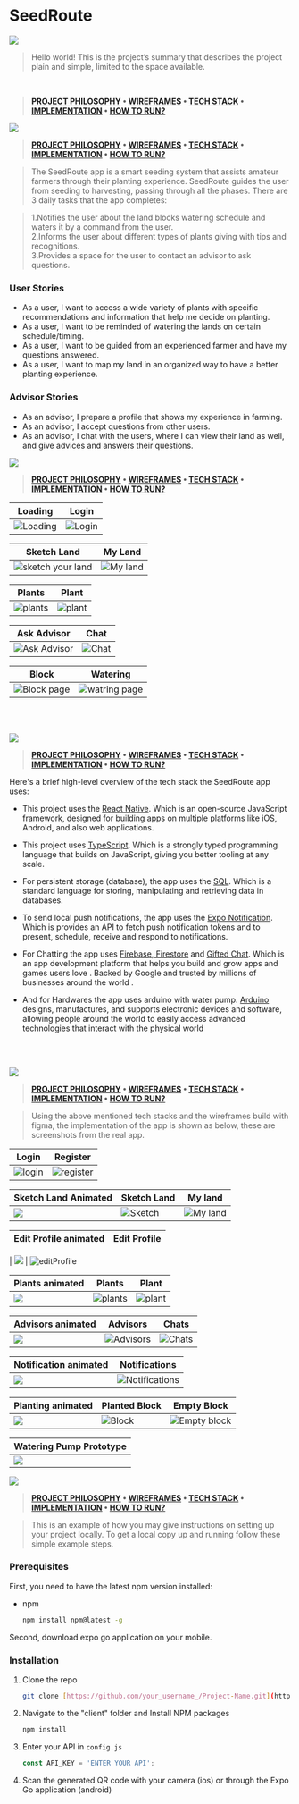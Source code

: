 # SeedRoute
<img src="./README/title1.png"/>

>Hello world! This is the project’s summary that describes the project plain and simple, limited to the space available. 
<br>

> **[PROJECT PHILOSOPHY](https://github.com/Ali-ElMowed/SeedRoute/blob/master/README.md#project-philosophy) • [WIREFRAMES](https://github.com/Ali-ElMowed/SeedRoute/blob/master/README.md#wireframes) • [TECH STACK](https://github.com/Ali-ElMowed/SeedRoute/blob/master/README.md#tech) • [IMPLEMENTATION](https://github.com/Ali-ElMowed/SeedRoute/blob/master/README.md#implementation) • [HOW TO RUN?](https://github.com/Ali-ElMowed/SeedRoute/blob/master/README.md#run)**

<img src="./README/title2.png" id="project-philosophy"/>

> **[PROJECT PHILOSOPHY](https://github.com/Ali-ElMowed/SeedRoute/blob/master/README.md#project-philosophy) • [WIREFRAMES](https://github.com/Ali-ElMowed/SeedRoute/blob/master/README.md#wireframes) • [TECH STACK](https://github.com/Ali-ElMowed/SeedRoute/blob/master/README.md#tech) • [IMPLEMENTATION](https://github.com/Ali-ElMowed/SeedRoute/blob/master/README.md#implementation) • [HOW TO RUN?](https://github.com/Ali-ElMowed/SeedRoute/blob/master/README.md#run)**

>The SeedRoute app is a smart seeding system that assists amateur farmers through their planting experience.
>SeedRoute guides the user from seeding to harvesting, passing through all the phases.
>There are 3 daily tasks that the app completes: 

>1.Notifies the user about the land blocks watering schedule and waters it by a command from the user.<br>
>2.Informs the user about different types of plants giving with tips and recognitions.<br>
>3.Provides a space for the user to contact an advisor to ask questions.

### User Stories
- As a user, I want to access a wide variety of plants with specific recommendations and information that help me decide on planting. 
- As a user, I want to be reminded of watering the lands on certain schedule/timing.
- As a user, I want to be guided from an experienced farmer and have my questions answered.
- As a user, I want to map my land in an organized way to have a better planting experience.

### Advisor Stories
- As an advisor, I prepare a profile that shows my experience in farming.
- As an advisor, I accept questions from other users.
- As an advisor, I chat with the users, where I can view their land as well, and give advices and answers their questions.

<img src="./README/title3.png" id="wireframes"/>

> **[PROJECT PHILOSOPHY](https://github.com/Ali-ElMowed/SeedRoute/blob/master/README.md#project-philosophy) • [WIREFRAMES](https://github.com/Ali-ElMowed/SeedRoute/blob/master/README.md#wireframes) • [TECH STACK](https://github.com/Ali-ElMowed/SeedRoute/blob/master/README.md#tech) • [IMPLEMENTATION](https://github.com/Ali-ElMowed/SeedRoute/blob/master/README.md#implementation) • [HOW TO RUN?](https://github.com/Ali-ElMowed/SeedRoute/blob/master/README.md#run)**

| Loading  | Login  |
| -----------------| -----|
| ![Loading](https://user-images.githubusercontent.com/97544165/182411029-e2110146-35d3-410b-99e0-c9ce95019dfd.png) | ![Login](https://user-images.githubusercontent.com/97544165/182411108-cd727cb2-df0d-4f8b-9ad5-1b9f726b074e.png)

|  Sketch Land  | My Land  |
|  -----------------| -----|
|  ![sketch your land](https://user-images.githubusercontent.com/97544165/182411367-b463569a-c044-4cc4-b034-272d95749ab7.png) | ![My land](https://user-images.githubusercontent.com/97544165/182411471-4a066e25-c2fe-4f88-a2c7-a212218337b8.png)



| Plants  | Plant  |
| -----------------| -----|
| ![plants](https://user-images.githubusercontent.com/97544165/182411596-3eafef41-a79a-4943-8b9f-6657bac22128.png) | ![plant](https://user-images.githubusercontent.com/97544165/182411636-1fa62094-db25-4fbf-8992-9772849d749a.png)




| Ask Advisor  | Chat  |
| -----------------| -----|
|![Ask Advisor](https://user-images.githubusercontent.com/97544165/182411759-5134eeeb-dd23-4892-9b62-2efd00bd70bf.png) | ![Chat](https://user-images.githubusercontent.com/97544165/182411785-e975921f-0252-4f86-861d-7c6fd8b1826e.png)


| Block  | Watering  |
| -----------------| -----|
| ![Block page](https://user-images.githubusercontent.com/97544165/182411876-373f0957-0ecc-4b5f-920c-825691c00c5d.png) | ![watring page](https://user-images.githubusercontent.com/97544165/182411929-0d54e340-d923-4e30-a9bf-33200faba254.png)


<br><br>

<img src="./README/title4.png" id="tech"/>

> **[PROJECT PHILOSOPHY](https://github.com/Ali-ElMowed/SeedRoute/blob/master/README.md#project-philosophy) • [WIREFRAMES](https://github.com/Ali-ElMowed/SeedRoute/blob/master/README.md#wireframes) • [TECH STACK](https://github.com/Ali-ElMowed/SeedRoute/blob/master/README.md#tech) • [IMPLEMENTATION](https://github.com/Ali-ElMowed/SeedRoute/blob/master/README.md#implementation) • [HOW TO RUN?](https://github.com/Ali-ElMowed/SeedRoute/blob/master/README.md#run)**

Here's a brief high-level overview of the tech stack the SeedRoute app uses:

- This project uses the [React Native](https://reactnative.dev/). Which is an open-source JavaScript framework, designed for building apps on multiple platforms like iOS, Android, and also web applications.

- This project uses [TypeScript](https://www.typescriptlang.org/). Which is a strongly typed programming language that builds on JavaScript, giving you better tooling at any scale.

- For persistent storage (database), the app uses the [SQL](https://www.w3schools.com/sql/). Which is a standard language for storing, manipulating and retrieving data in databases.

- To send local push notifications, the app uses the [Expo Notification](https://docs.expo.dev/versions/latest/sdk/notifications/). Which is provides an API to fetch push notification tokens and to present, schedule, receive and respond to notifications.
  
- For Chatting the app uses [Firebase, Firestore](https://firebase.google.com/?gclid=CjwKCAjw3K2XBhAzEiwAmmgrAjkmh7XHKTv9wc7_6jIDtMuggQHsrSePnTIpqrxRkGXWxTwemlRpFxoCZ8YQAvD_BwE&gclsrc=aw.ds) and [Gifted Chat](https://www.npmjs.com/package/react-native-gifted-chat). Which is an app development platform that helps you build and grow apps and games users love . Backed by Google and trusted by millions of businesses around the world .

- And for Hardwares the app uses arduino with water pump. [Arduino](https://www.arduino.cc/en/about) designs, manufactures, and supports electronic devices and software, allowing people around the world to easily access advanced technologies that interact with the physical world

<br><br>

<img src="./README/title5.png" id="implementation"/>

> **[PROJECT PHILOSOPHY](https://github.com/Ali-ElMowed/SeedRoute/blob/master/README.md#project-philosophy) • [WIREFRAMES](https://github.com/Ali-ElMowed/SeedRoute/blob/master/README.md#wireframes) • [TECH STACK](https://github.com/Ali-ElMowed/SeedRoute/blob/master/README.md#tech) • [IMPLEMENTATION](https://github.com/Ali-ElMowed/SeedRoute/blob/master/README.md#implementation) • [HOW TO RUN?](https://github.com/Ali-ElMowed/SeedRoute/blob/master/README.md#run)**

> Using the above mentioned tech stacks and the wireframes build with figma, the implementation of the app is shown as below, these are screenshots from the real app.

| Login  | Register  |
| -----------------| -----|
| ![login](https://user-images.githubusercontent.com/97544165/182413555-165d6f50-3da9-4c26-ab94-e7dcb5a92d10.PNG) | ![register](https://user-images.githubusercontent.com/97544165/182413607-2229498c-e3c8-4c0f-a250-a4ef9e5e6a1b.PNG)


| Sketch Land Animated| Sketch Land | My land  | 
| -----| -----------------| -----|
| <img src="./README/sketchYourLand.gif"> | ![Sketch](https://user-images.githubusercontent.com/97544165/182413748-552b2018-4fd2-4e9d-a5b2-b87e9acc3369.PNG) | ![My land](https://user-images.githubusercontent.com/97544165/182413786-501a8a85-c766-4831-892b-92f42346068f.PNG) 


| Edit Profile animated | Edit Profile |
| -----| -----------------|

| <img src="./README/editProfile.gif"> | ![editProfile](https://user-images.githubusercontent.com/97544165/183077810-e691a7e9-ebc9-463a-b6b3-f53a28456013.PNG)



| Plants animated | Plants  | Plant  |
| -----| -----------------| -----|
| <img src="./README/search.gif"> |![plants](https://user-images.githubusercontent.com/97544165/182413898-bb4d1c6c-e7b3-4988-9996-001a6ee05001.PNG) | ![plant](https://user-images.githubusercontent.com/97544165/182413927-cfead480-9fc4-4623-9697-b539ca73dba6.PNG)


| Advisors animated| Advisors  | Chats  | 
| -----| -----------------| -----|
| <img src="./README/ChatAdvisor.gif"> |![Advisors](https://user-images.githubusercontent.com/97544165/182414033-58731306-412f-4ce2-be0e-58fa61df71ca.PNG) | ![Chats](https://user-images.githubusercontent.com/97544165/182414072-ef5aba27-cf80-45d8-890d-e8d68a61ca43.PNG) 

| Notification animated| Notifications |
| -----| -----------------|
| <img src="./README/notification.gif"> | ![Notifications](https://user-images.githubusercontent.com/97544165/183077962-fa49218b-de75-43b7-9331-91ab03e27528.PNG)


| Planting animated | Planted Block  | Empty Block  |
| -----------------| -----| -----|
|<img src="./README/doplant.gif"> | ![Block](https://user-images.githubusercontent.com/97544165/182414412-4584322c-3778-4d93-bd2e-e2828f866622.PNG)  | ![Empty block](https://user-images.githubusercontent.com/97544165/182416350-4d3c6a2d-0dda-49b2-90bb-c81c71c2e2a4.PNG)

| Watering Pump Prototype |
| ---------|
| <img src="./README/pump.gif"> |

<img src="./README/title6.png" id="run"/>

> **[PROJECT PHILOSOPHY](https://github.com/Ali-ElMowed/SeedRoute/blob/master/README.md#project-philosophy) • [WIREFRAMES](https://github.com/Ali-ElMowed/SeedRoute/blob/master/README.md#wireframes) • [TECH STACK](https://github.com/Ali-ElMowed/SeedRoute/blob/master/README.md#tech) • [IMPLEMENTATION](https://github.com/Ali-ElMowed/SeedRoute/blob/master/README.md#implementation) • [HOW TO RUN?](https://github.com/Ali-ElMowed/SeedRoute/blob/master/README.md#run)**

> This is an example of how you may give instructions on setting up your project locally.
To get a local copy up and running follow these simple example steps.

### Prerequisites

First, you need to have the latest npm version installed:
* npm
  ```sh
  npm install npm@latest -g
  ```
Second, download expo go application on your mobile.

### Installation


1. Clone the repo
   ```sh
   git clone [https://github.com/your_username_/Project-Name.git](https://github.com/Ali-ElMowed/SeedRoute.git)
   ```
2. Navigate to the "client" folder and Install NPM packages
   ```sh
   npm install
   ```
3. Enter your API in `config.js`
   ```js
   const API_KEY = 'ENTER YOUR API';
   ```
4. Scan the generated QR code with your camera (ios) or through the Expo Go application (android)



